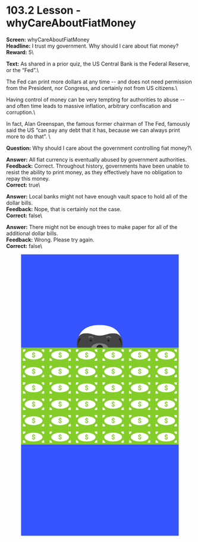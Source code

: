 # 103.2 Lesson - whyCareAboutFiatMoney

**Screen:** whyCareAboutFiatMoney\
**Headline:** I trust my government. Why should I care about fiat money?\
**Reward:** 5\

**Text:** As shared in a prior quiz, the US Central Bank is the Federal Reserve, or the “Fed”.\


The Fed can print more dollars at any time -- and does not need permission from the President, nor Congress, and certainly not from US citizens.\


Having control of money can be very tempting for authorities to abuse -- and often time leads to massive inflation, arbitrary confiscation and corruption.\


In fact, Alan Greenspan, the famous former chairman of The Fed, famously said the US “can pay any debt that it has, because we can always print more to do that”.
\

**Question:** Why should I care about the government controlling fiat money?\

**Answer:** All fiat currency is eventually abused by government authorities.\
**Feedback:** Correct. Throughout history, governments have been unable to resist the ability to print money, as they effectively have no obligation to repay this money.\
**Correct:** true\

**Answer:** Local banks might not have enough vault space to hold all of the dollar bills.\
**Feedback:** Nope, that is certainly not the case.\
**Correct:** false\

**Answer:** There might not be enough trees to make paper for all of the additional dollar bills.\
**Feedback:** Wrong. Please try again.\
**Correct:** false\


<figure><img src="../.gitbook/assets/image (18).png" alt=""><figcaption></figcaption></figure>

